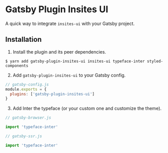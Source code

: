 # Gatsby Plugin Insites UI

A quick way to integrate `insites-ui` with your Gatsby project.

## Installation

1. Install the plugin and its peer dependencies.

```
$ yarn add gatsby-plugin-insites-ui insites-ui typeface-inter styled-components
```

2. Add `gatsby-plugin-insites-ui` to your Gatsby config.

```js
// gatsby-config.js
module.exports = {
  plugins: ['gatsby-plugin-insites-ui']
}
```

3. Add Inter the typeface (or your custom one and customize the theme).

```js
// gatsby-browser.js

import 'typeface-inter'
```

```js
// gatsby-ssr.js

import 'typeface-inter'
```